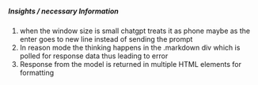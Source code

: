 ##### Insights / necessary Information

1. when the window size is small chatgpt treats it as phone maybe as the enter goes to new line instead of sending the prompt
2. In reason mode the thinking happens in the .markdown div which is polled for response data thus leading to error
3. Response from the model is returned in multiple HTML elements for formatting
